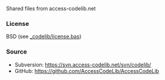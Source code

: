 Shared files from access-codelib.net 

### License
BSD (see [_codelib/license.bas](https://github.com/AccessCodeLib/AccessCodeLib/blob/master/LICENSE))

### Source
* Subversion: https://svn.access-codelib.net/svn/codelib/
* GitHub: https://github.com/AccessCodeLib/AccessCodeLib


